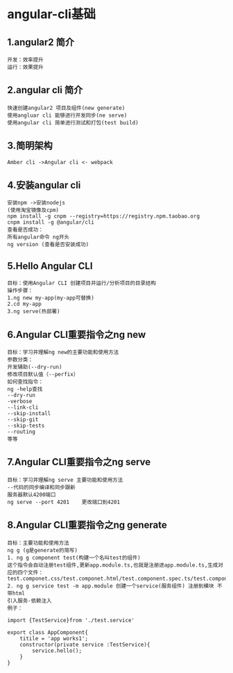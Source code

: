 # angular-cli基础
## 1.angular2 简介
    开发：效率提升
    运行：效果提升
## 2.angular cli 简介
    快速创建angular2 项目及组件(new generate)
    使用angluar cli 能够进行开发同步(ne serve)
    使用angular cli 简单进行测试和打包(test build)
## 3.简明架构
    Amber cli ->Angular cli <- webpack
## 4.安装angular cli
    安装npm ->安装nodejs
    (使用淘宝镜像及cpm)
    npm install -g cnpm --registry=https://registry.npm.taobao.org
    cnpm install -g @angular/cli
    查看是否成功：
    所有angular命令 ng开头
    ng version (查看是否安装成功)
## 5.Hello Angular CLI
    目标：使用Angular CLI 创建项目并运行/分析项目的目录结构
    操作步骤：
    1.ng new my-app(my-app可替换)
    2.cd my-app
    3.ng serve(热部署)
## 6.Angular CLI重要指令之ng new
    目标：学习并理解ng new的主要功能和使用方法
    参数分类：
    开发辅助(--dry-run)
    修改项目默认值（--perfix）
    如何查找指令：
    ng -help查找
    --dry-run
    -verbose
    --link-cli
    --skip-install
    --skip-git
    --skip-tests
    --routing
    等等
## 7.Angular CLI重要指令之ng serve
    目标：学习并理解ng serve 主要功能和使用方法
    --代码的同步编译和同步跟新
    服务器默认4200端口
    ng serve --port 4201    更改端口到4201
## 8.Angular CLI重要指令之ng generate
    目标：主要功能和使用方法
    ng g (g是generate的简写)
    1. ng g component test(构建一个名叫test的组件)
    这个指令会自动注册test组件,更新app.module.ts,也就是注册进app.module.ts,生成对应的四个文件：test.componet.css/test.componet.html/test.component.spec.ts/test.componet.ts
    2. ng g service test -m app.module 创建一个service(服务组件) 注册到模块 不带html
    引入服务-依赖注入
    例子：
    
    import {TestService}from './test.service'
 
    export class AppComponent{
        titile = 'app works1';
        constructor(private service :TestService){
            service.hello();
        }
    }
## 

    
    
    
  
    
    